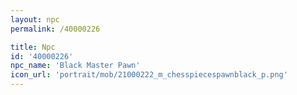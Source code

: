 ```yaml
---
layout: npc
permalink: /40000226

title: Npc
id: '40000226'
npc_name: 'Black Master Pawn'
icon_url: 'portrait/mob/21000222_m_chesspiecespawnblack_p.png'
---
```

